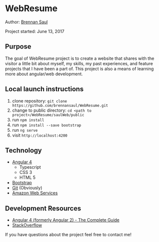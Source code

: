 # WebResume
Author:          [Brennan Saul](brennansaul.info)

Project started: June 13, 2017

## Purpose
The goal of WebResume project is to create a website that shares with the visitor a 
little bit about myself, my skills, my past experiences, and feature projects that I have been
a part of. This project is also a means of learning more about angular/web development.

## Local launch instructions

1. clone repository: `git clone https://github.com/brennansaul/WebResume.git`
2. change to public directory: `cd <path to project>/WebResume/saulWeb/public`
3. run `npm install`
4. run `npm install --save bootstrap`
5. run `ng serve`
6. visit `http://localhost:4200`

## Technology
- [Angular 4](https://cli.angular.io/)
  - Typescript
  - CSS 3
  - HTML 5
- [Bootstrap](https://getbootstrap.com/)
- [Git](https://github.com/) (Obviously)
- [Amazon Web Services](https://aws.amazon.com/)

## Development Resources
- [Angular 4 (formerly Angular 2) - The Complete Guide](https://www.udemy.com/the-complete-guide-to-angular-2/learn/v4/overview)
- [StackOverflow](https://stackoverflow.com/)

If you have questions about the project feel free to contact me!
